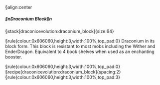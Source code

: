 §align:center
##### §nDraconium Block§n

§stack[draconicevolution:draconium_block]{size:64}

§rule{colour:0x606060,height:3,width:100%,top_pad:0}
Draconium in its block form. 
This block is resistant to most mobs including the Wither and EnderDragon.
Equivalent to 4 book shelves when used as an enchanting booster.

§rule{colour:0x606060,height:3,width:100%,top_pad:0}
§recipe[draconicevolution:draconium_block]{spacing:2}
§rule{colour:0x606060,height:3,width:100%,top_pad:3}